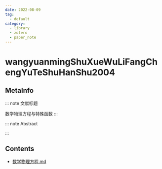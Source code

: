 ```yaml
---
date: 2022-08-09
tag:
  - default
category:
  - library
  - zotero
  - paper_note
---
```



# wangyuanmingShuXueWuLiFangChengYuTeShuHanShu2004

## MetaInfo

::: note 文献标题

 数学物理方程与特殊函数
:::

::: note Abstract


:::


## Contents

- [数学物理方程.md](physics\数学物理方程\数学物理方程.md)
